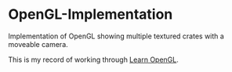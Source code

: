 # OpenGL-Implementation
Implementation of OpenGL showing multiple textured crates with a moveable camera.

This is my record of working through [Learn OpenGL](https://learnopengl.com/). 
